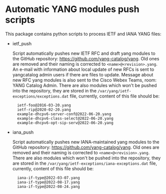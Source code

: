 Automatic YANG modules push scripts
============================================

This package contains python scripts to process IETF and IANA YANG files:
  
- ietf_push

  Script automatically pushes new IETF RFC and draft yang modules to the GitHub repository:
  https://github.com/yang-catalog/yang. Old ones are removed and their naming is corrected to `<name>@<revision>.yang`.
  An e-mail with information about local update of new RFCs is sent to yangcatalog admin users if
  there are files to update. Message about new RFC yang modules is also sent to the Cisco Webex Teams,
  room: YANG Catalog Admin.
  There are also modules which won't be pushed into the repository, they are stored in the 
  ```/var/yang/ietf-exceptions/exceptions.dat``` file, currently, content of this file should be:
  ```
    ietf-foo@2016-03-20.yang
    ietf-rip@2020-02-20.yang
    example-dhcpv6-server-conf@2022-06-20.yang
    example-dhcpv6-class-select@2022-06-20.yang
    example-dhcpv6-opt-sip-serv@2022-06-20.yang
  ```

- iana_push

  Script automatically pushes new IANA-maintained yang modules to the GitHub repository: https://github.com/yang-catalog/yang.
  Old ones are removed and their naming is corrected to ```<name>@<revision>.yang```.
  There are also modules which won't be pushed into the repository, they are stored in the 
  ```/var/yang/ietf-exceptions/iana-exceptions.dat``` file, currently, content of this file should be:
  ```
    iana-if-type@2022-03-07.yang
    iana-if-type@2022-08-17.yang
    iana-if-type@2022-08-24.yang
  ```
